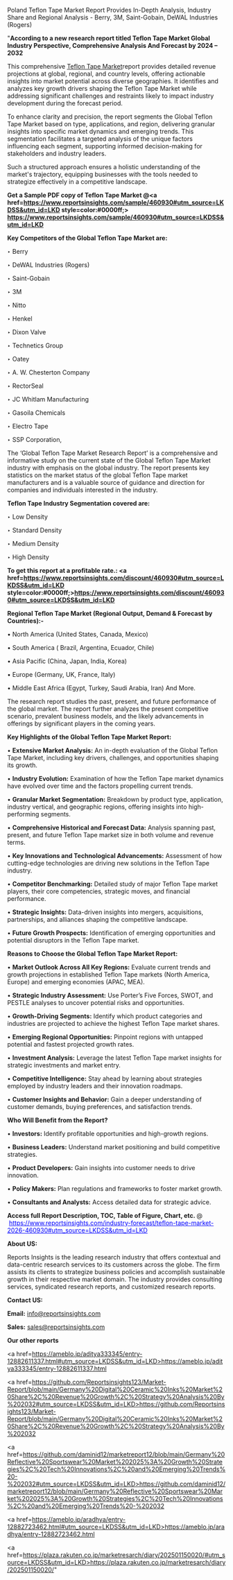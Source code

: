 Poland Teflon Tape Market Report Provides In-Depth Analysis, Industry Share and Regional Analysis - Berry, 3M, Saint-Gobain, DeWAL Industries (Rogers)

"<strong>According to a new research report titled Teflon Tape Market Global Industry Perspective, Comprehensive Analysis And Forecast by 2024 – 2032</strong>

This comprehensive <a href=https://www.reportsinsights.com/sample/460930>Teflon Tape Market</a>report provides detailed revenue projections at global, regional, and country levels, offering actionable insights into market potential across diverse geographies. It identifies and analyzes key growth drivers shaping the Teflon Tape Market while addressing significant challenges and restraints likely to impact industry development during the forecast period.

To enhance clarity and precision, the report segments the Global Teflon Tape Market based on type, applications, and region, delivering granular insights into specific market dynamics and emerging trends. This segmentation facilitates a targeted analysis of the unique factors influencing each segment, supporting informed decision-making for stakeholders and industry leaders.

Such a structured approach ensures a holistic understanding of the market's trajectory, equipping businesses with the tools needed to strategize effectively in a competitive landscape.

<strong>Get a Sample PDF copy of Teflon Tape Market </strong><strong>@<a href=https://www.reportsinsights.com/sample/460930#utm_source=LKDSS&utm_id=LKD style=color:#0000ff;> https://www.reportsinsights.com/sample/460930#utm_source=LKDSS&utm_id=LKD</a></strong></font>

<strong>Key Competitors of the Global Teflon Tape Market are:</strong>

‣ Berry

‣ DeWAL Industries (Rogers)

‣ Saint-Gobain

‣ 3M

‣ Nitto

‣ Henkel

‣ Dixon Valve

‣ Technetics Group

‣ Oatey

‣ A. W. Chesterton Company

‣ RectorSeal

‣ JC Whitlam Manufacturing

‣ Gasoila Chemicals

‣ Electro Tape

‣ SSP Corporation,

The ‘Global Teflon Tape Market Research Report’ is a comprehensive and informative study on the current state of the Global Teflon Tape Market industry with emphasis on the global industry. The report presents key statistics on the market status of the global Teflon Tape market manufacturers and is a valuable source of guidance and direction for companies and individuals interested in the industry.

<strong>Teflon Tape Industry Segmentation covered are:</strong>

‣ Low Density

‣ Standard Density

‣ Medium Density

‣ High Density

<strong>To get this report at a profitable rate.: <a href=https://www.reportsinsights.com/discount/460930#utm_source=LKDSS&utm_id=LKD style=color:#0000ff;>https://www.reportsinsights.com/discount/460930#utm_source=LKDSS&utm_id=LKD</a></strong></font>

<strong>Regional Teflon Tape Market (Regional Output, Demand &amp; Forecast by Countries):-</strong>

• North America (United States, Canada, Mexico)

• South America ( Brazil, Argentina, Ecuador, Chile)

• Asia Pacific (China, Japan, India, Korea)

• Europe (Germany, UK, France, Italy)

• Middle East Africa (Egypt, Turkey, Saudi Arabia, Iran) And More.

The research report studies the past, present, and future performance of the global market. The report further analyzes the present competitive scenario, prevalent business models, and the likely advancements in offerings by significant players in the coming years.

<strong>Key Highlights of the Global Teflon Tape Market Report:</strong>

• <strong>Extensive Market Analysis:</strong> An in-depth evaluation of the Global Teflon Tape Market, including key drivers, challenges, and opportunities shaping its growth.

• <strong>Industry Evolution:</strong> Examination of how the Teflon Tape market dynamics have evolved over time and the factors propelling current trends.

• <strong>Granular Market Segmentation:</strong> Breakdown by product type, application, industry vertical, and geographic regions, offering insights into high-performing segments.

• <strong>Comprehensive Historical and Forecast Data:</strong> Analysis spanning past, present, and future Teflon Tape market size in both volume and revenue terms.

• <strong>Key Innovations and Technological Advancements:</strong> Assessment of how cutting-edge technologies are driving new solutions in the Teflon Tape industry.

• <strong>Competitor Benchmarking:</strong> Detailed study of major Teflon Tape market players, their core competencies, strategic moves, and financial performance.

• <strong>Strategic Insights:</strong> Data-driven insights into mergers, acquisitions, partnerships, and alliances shaping the competitive landscape.

• <strong>Future Growth Prospects:</strong> Identification of emerging opportunities and potential disruptors in the Teflon Tape market.

<strong>Reasons to Choose the Global Teflon Tape Market Report:</strong>

• <strong>Market Outlook Across All Key Regions:</strong> Evaluate current trends and growth projections in established Teflon Tape markets (North America, Europe) and emerging economies (APAC, MEA).

• <strong>Strategic Industry Assessment:</strong> Use Porter’s Five Forces, SWOT, and PESTLE analyses to uncover potential risks and opportunities.

• <strong>Growth-Driving Segments:</strong> Identify which product categories and industries are projected to achieve the highest Teflon Tape market shares.

• <strong>Emerging Regional Opportunities:</strong> Pinpoint regions with untapped potential and fastest projected growth rates.

• <strong>Investment Analysis:</strong> Leverage the latest Teflon Tape market insights for strategic investments and market entry.

• <strong>Competitive Intelligence:</strong> Stay ahead by learning about strategies employed by industry leaders and their innovation roadmaps.

• <strong>Customer Insights and Behavior:</strong> Gain a deeper understanding of customer demands, buying preferences, and satisfaction trends.

<strong>Who Will Benefit from the Report?</strong>

• <strong>Investors:</strong> Identify profitable opportunities and high-growth regions.

• <strong>Business Leaders:</strong> Understand market positioning and build competitive strategies.

• <strong>Product Developers:</strong> Gain insights into customer needs to drive innovation.

• <strong>Policy Makers:</strong> Plan regulations and frameworks to foster market growth.

• <strong>Consultants and Analysts:</strong> Access detailed data for strategic advice.
</ul>
<strong>Access full Report Description, TOC, Table of Figure, Chart, etc. </strong>@  <a href=https://www.reportsinsights.com/industry-forecast/teflon-tape-market-2026-460930#utm_source=LKDSS&utm_id=LKD style=color:#0000ff;>https://www.reportsinsights.com/industry-forecast/teflon-tape-market-2026-460930#utm_source=LKDSS&utm_id=LKD</a></font>

<strong><strong>About US</strong>:</strong>

Reports Insights is the leading research industry that offers contextual and data-centric research services to its customers across the globe. The firm assists its clients to strategize business policies and accomplish sustainable growth in their respective market domain. The industry provides consulting services, syndicated research reports, and customized research reports.

<strong>Contact US:</strong>

<p class=""""><b>Email:</b> <a href=mailto:info@reportsinsights.com>info@reportsinsights.com</a></p>
<p class=""""><b>Sales:</b> <a href=mailto:sales@reportsinsights.com>sales@reportsinsights.com</a></p>

<strong>Our other reports</strong>

<a href=https://ameblo.jp/aditya333345/entry-12882611337.html#utm_source=LKDSS&utm_id=LKD>https://ameblo.jp/aditya333345/entry-12882611337.html</a>

<a href=https://github.com/Reportsinsights123/Market-Report/blob/main/Germany%20Digital%20Ceramic%20Inks%20Market%20Share%2C%20Revenue%20Growth%2C%20Strategy%20Analysis%20By%202032#utm_source=LKDSS&utm_id=LKD>https://github.com/Reportsinsights123/Market-Report/blob/main/Germany%20Digital%20Ceramic%20Inks%20Market%20Share%2C%20Revenue%20Growth%2C%20Strategy%20Analysis%20By%202032</a>

<a href=https://github.com/daminid12/marketreport12/blob/main/Germany%20Reflective%20Sportswear%20Market%202025%3A%20Growth%20Strategies%2C%20Tech%20Innovations%2C%20and%20Emerging%20Trends%20-%202032#utm_source=LKDSS&utm_id=LKD>https://github.com/daminid12/marketreport12/blob/main/Germany%20Reflective%20Sportswear%20Market%202025%3A%20Growth%20Strategies%2C%20Tech%20Innovations%2C%20and%20Emerging%20Trends%20-%202032</a>

<a href=https://ameblo.jp/aradhya/entry-12882723462.html#utm_source=LKDSS&utm_id=LKD>https://ameblo.jp/aradhya/entry-12882723462.html</a>

<a href=https://plaza.rakuten.co.jp/marketresarch/diary/202501150020/#utm_source=LKDSS&utm_id=LKD>https://plaza.rakuten.co.jp/marketresarch/diary/202501150020/</a>"
